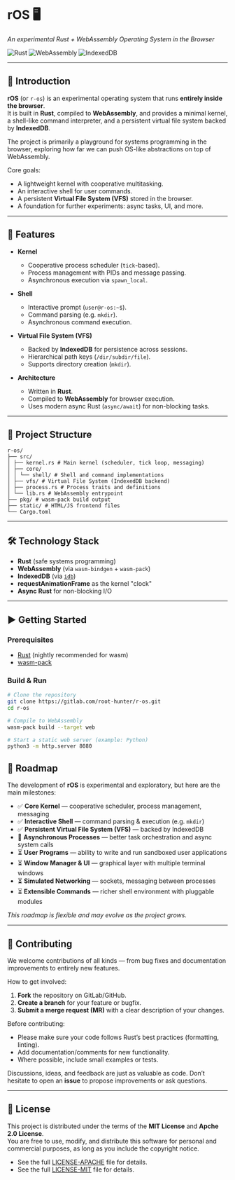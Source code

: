 # rOS 🖥️  
_An experimental Rust + WebAssembly Operating System in the Browser_

![Rust](https://img.shields.io/badge/language-Rust-orange)
![WebAssembly](https://img.shields.io/badge/target-WebAssembly-blueviolet)
![IndexedDB](https://img.shields.io/badge/storage-IndexedDB-lightgrey)

---

## 📖 Introduction
**rOS** (or `r-os`) is an experimental operating system that runs **entirely inside the browser**.  
It is built in **Rust**, compiled to **WebAssembly**, and provides a minimal kernel, a shell-like command interpreter, and a persistent virtual file system backed by **IndexedDB**.

The project is primarily a playground for systems programming in the browser, exploring how far we can push OS-like abstractions on top of WebAssembly.

Core goals:
- A lightweight kernel with cooperative multitasking.
- An interactive shell for user commands.
- A persistent **Virtual File System (VFS)** stored in the browser.
- A foundation for further experiments: async tasks, UI, and more.

---

## 🚀 Features
- **Kernel**
  - Cooperative process scheduler (`tick`-based).
  - Process management with PIDs and message passing.
  - Asynchronous execution via `spawn_local`.

- **Shell**
  - Interactive prompt (`user@r-os:~$`).
  - Command parsing (e.g. `mkdir`).
  - Asynchronous command execution.

- **Virtual File System (VFS)**
  - Backed by **IndexedDB** for persistence across sessions.
  - Hierarchical path keys (`/dir/subdir/file`).
  - Supports directory creation (`mkdir`).

- **Architecture**
  - Written in **Rust**.
  - Compiled to **WebAssembly** for browser execution.
  - Uses modern async Rust (`async/await`) for non-blocking tasks.

---

## 📂 Project Structure

```
r-os/
├── src/
│ ├── kernel.rs # Main kernel (scheduler, tick loop, messaging)
│ ├── core/
│ │ └── shell/ # Shell and command implementations
│ ├── vfs/ # Virtual File System (IndexedDB backend)
│ ├── process.rs # Process traits and definitions
│ └── lib.rs # WebAssembly entrypoint
├── pkg/ # wasm-pack build output
├── static/ # HTML/JS frontend files
└── Cargo.toml
```

---

## 🛠️ Technology Stack
- **Rust** (safe systems programming)
- **WebAssembly** (via `wasm-bindgen` + `wasm-pack`)
- **IndexedDB** (via [`idb`](https://crates.io/crates/idb))
- **requestAnimationFrame** as the kernel "clock"
- **Async Rust** for non-blocking I/O

---

## ▶️ Getting Started

### Prerequisites
- [Rust](https://www.rust-lang.org/) (nightly recommended for wasm)
- [wasm-pack](https://rustwasm.github.io/wasm-pack/)

### Build & Run
```bash
# Clone the repository
git clone https://gitlab.com/root-hunter/r-os.git
cd r-os

# Compile to WebAssembly
wasm-pack build --target web

# Start a static web server (example: Python)
python3 -m http.server 8080

```

## 📜 Roadmap

The development of **rOS** is experimental and exploratory, but here are the main milestones:

- ✅ **Core Kernel** — cooperative scheduler, process management, messaging
- ✅ **Interactive Shell** — command parsing & execution (e.g. `mkdir`)
- ✅ **Persistent Virtual File System (VFS)** — backed by IndexedDB
- 🔄 **Asynchronous Processes** — better task orchestration and async system calls
- ⏳ **User Programs** — ability to write and run sandboxed user applications
- ⏳ **Window Manager & UI** — graphical layer with multiple terminal windows
- ⏳ **Simulated Networking** — sockets, messaging between processes
- ⏳ **Extensible Commands** — richer shell environment with pluggable modules

_This roadmap is flexible and may evolve as the project grows._

---

## 🤝 Contributing

We welcome contributions of all kinds — from bug fixes and documentation improvements to entirely new features.

How to get involved:
1. **Fork** the repository on GitLab/GitHub.
2. **Create a branch** for your feature or bugfix.
3. **Submit a merge request (MR)** with a clear description of your changes.

Before contributing:
- Please make sure your code follows Rust’s best practices (formatting, linting).
- Add documentation/comments for new functionality.
- Where possible, include small examples or tests.

Discussions, ideas, and feedback are just as valuable as code. Don’t hesitate to open an **issue** to propose improvements or ask questions.

---

## 📄 License

This project is distributed under the terms of the **MIT License** and **Apche 2.0 License**.  
You are free to use, modify, and distribute this software for personal and commercial purposes, as long as you include the copyright notice.

- See the full [LICENSE-APACHE](LICENSE-APACHE) file for details.
- See the full [LICENSE-MIT](LICENSE-MIT) file for details.